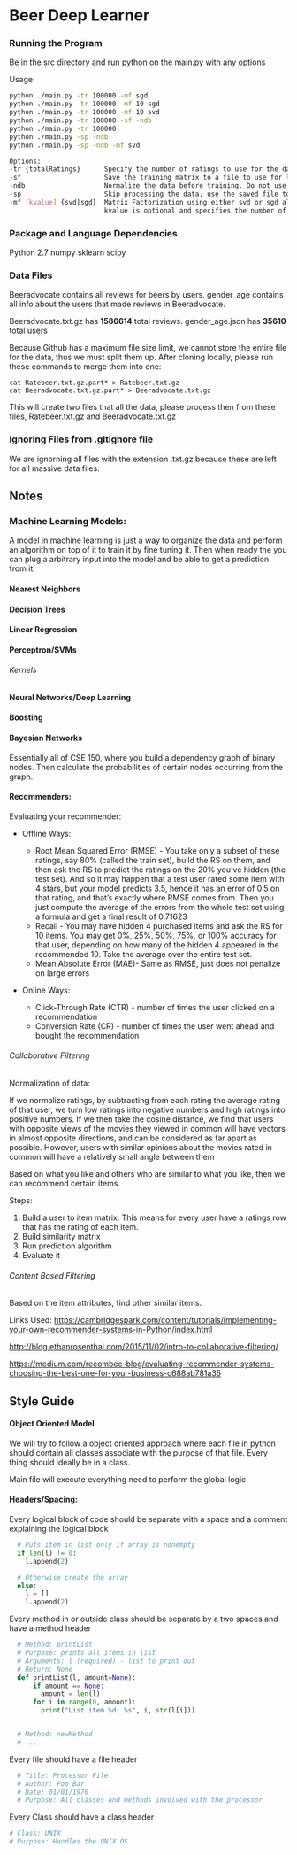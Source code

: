 # Beer Deep Learner
### Running the Program
Be in the src directory and run python on the main.py with any options

Usage:
```bash
python ./main.py -tr 100000 -mf sgd
python ./main.py -tr 100000 -mf 10 sgd
python ./main.py -tr 100000 -mf 10 svd
python ./main.py -tr 100000 -sf -ndb
python ./main.py -tr 100000
python ./main.py -sp -ndb
python ./main.py -sp -ndb -mf svd

Options:
-tr {totalRatings}      Specify the number of ratings to use for the data
-sf                     Save the training matrix to a file to use for later
-ndb                    Normalize the data before training. Do not use with sgd algorithm
-sp                     Skip processing the data, use the saved file to get the training matrix
-mf [kvalue] {svd|sgd}  Matrix Factorization using either svd or sgd algorithm
                        kvalue is optional and specifies the number of k latent factors to use
```

### Package and Language Dependencies
Python 2.7
numpy
sklearn
scipy


### Data Files

Beeradvocate contains all reviews for beers by users.
gender_age contains all info about the users that made reviews in Beeradvocate.

Beeradvocate.txt.gz has **1586614** total reviews. gender_age.json has **35610** total users

Because Github has a maximum file size limit, we cannot store the entire file for the data, thus we must split them up.
After cloning locally, please run these commands to merge them into one:
```
cat Ratebeer.txt.gz.part* > Ratebeer.txt.gz
cat Beeradvocate.txt.gz.part* > Beeradvocate.txt.gz
```

This will create two files that all the data, please process then from these files, Ratebeer.txt.gz and Beeradvocate.txt.gz

### Ignoring Files from .gitignore file

We are ignorning all files with the extension .txt.gz because these are left for all massive data files.

## Notes

### Machine Learning Models:

A model in machine learning is just a way to organize the data and perform an algorithm on top of it to train it by fine tuning it. Then when ready the you can plug a arbitrary input into the model and be able to get a prediction from it.

#### Nearest Neighbors

#### Decision Trees

#### Linear Regression

#### Perceptron/SVMs
###### Kernels

#### Neural Networks/Deep Learning

#### Boosting

#### Bayesian Networks
Essentially all of CSE 150, where you build a dependency graph of binary nodes. Then calculate the probabilities of certain nodes occurring from the graph.

#### Recommenders:

Evaluating your recommender:
* Offline Ways:
  * Root Mean Squared Error (RMSE) - You take only a subset of these ratings, say 80% (called the train set), build the RS on them, and then ask the RS to predict the ratings on the 20% you’ve hidden (the test set). And so it may happen that a test user rated some item with 4 stars, but your model predicts 3.5, hence it has an error of 0.5 on that rating, and that’s exactly where RMSE comes from. Then you just compute the average of the errors from the whole test set using a formula and get a final result of 0.71623
  * Recall - You may have hidden 4 purchased items and ask the RS for 10 items. You may get 0%, 25%, 50%, 75%, or 100% accuracy for that user, depending on how many of the hidden 4 appeared in the recommended 10. Take the average over the entire test set.
  * Mean Absolute Error (MAE)- Same as RMSE, just does not penalize on large errors

* Online Ways:
  * Click-Through Rate (CTR) - number of times the user clicked on a recommendation
  * Conversion Rate (CR) - number of times the user went ahead and bought the recommendation

###### Collaborative Filtering

Normalization of data:

If we normalize ratings, by subtracting from each rating the average rating
of that user, we turn low ratings into negative numbers and high ratings into
positive numbers. If we then take the cosine distance, we find that users with
opposite views of the movies they viewed in common will have vectors in almost
opposite directions, and can be considered as far apart as possible. However,
users with similar opinions about the movies rated in common will have a
relatively small angle between them


Based on what you like and others who are similar to what you like, then we can recommend
certain items.

Steps:

1. Build a user to item matrix. This means for every user have a ratings row that has the rating of each item.
2. Build similarity matrix
3. Run prediction algorithm
4. Evaluate it

###### Content Based Filtering
Based on the item attributes, find other similar items.

Links Used:
https://cambridgespark.com/content/tutorials/implementing-your-own-recommender-systems-in-Python/index.html

http://blog.ethanrosenthal.com/2015/11/02/intro-to-collaborative-filtering/

https://medium.com/recombee-blog/evaluating-recommender-systems-choosing-the-best-one-for-your-business-c688ab781a35

## Style Guide

#### Object Oriented Model
  We will try to follow a object oriented approach where each file in python should contain all classes
  associate with the purpose of that file. Every thing should ideally be in a class.

  Main file will execute everything need to perform the global logic

#### Headers/Spacing:
  Every logical block of code should be separate with a space and a comment explaining the logical block
  ```python
    # Puts item in list only if array is nonempty
    if len(l) != 0:
      l.append(2)

    # Otherwise create the array
    else:
      l = []
      l.append(2)
  ```

  Every method in or outside class should be separate by a two spaces and have a method header
  ```python
    # Method: printList
    # Purpose: prints all items in list
    # Arguments: l (required) - list to print out
    # Return: None
    def printList(l, amount=None):
        if amount == None:
          amount = len(l)
        for i in range(0, amount):
          print("List item %d: %s", i, str(l[i]))


    # Method: newMethod
    # ...
  ```

  Every file should have a file header
  ```python
    # Title: Processor File
    # Author: Foo Bar
    # Date: 01/01/1970
    # Purpose: All classes and methods involved with the processor
  ```

  Every Class should have a class header
  ```python
  # Class: UNIX
  # Purpose: Handles the UNIX OS  
  ```
